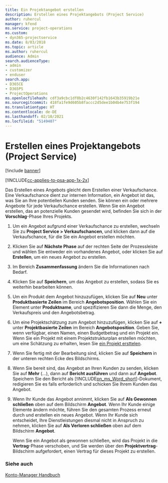 ```yaml
---
title: Ein Projektangebot erstellen
description: Erstellen eines Projektangebots (Project Service)
author: ruhercul
manager: kfend
ms.service: project-operations
ms.custom:
- dyn365-projectservice
ms.date: 8/03/2018
ms.topic: article
ms.author: ruhercul
audience: Admin
search.audienceType:
- admin
- customizer
- enduser
search.app:
- D365CE
- D365PS
- ProjectOperations
ms.openlocfilehash: cdf3a9cbc1df0b2c4630f142fb1643b35919b21e
ms.sourcegitcommit: 418fa1fe9d605b8faccc2d5dee1b04b4e753f194
ms.translationtype: HT
ms.contentlocale: de-DE
ms.lasthandoff: 02/10/2021
ms.locfileid: "5149407"
---
```

# <a name="create-a-project-quote-project-service"></a>Erstellen eines Projektangebots (Project Service)

[!include [banner](../includes/psa-now-project-operations.md)]

[!INCLUDE[cc-applies-to-psa-app-1x-2x](../includes/cc-applies-to-psa-app-1x-2x.md)]

Das Erstellen eines Angebots gleicht dem Erstellen einer Verkaufschance. Eine Verkaufschance dient zur internen Information, ein Angebot ist das, was Sie an Ihre potentiellen Kunden senden. Sie können ein oder mehrere Angebote für jede Verkaufschance erstellen. Wenn Sie ein Angebot erstellen, das an potenzielle Kunden gesendet wird, befinden Sie sich in der **Vorschlag**-Phase Ihres Projekts.  
  
1. Um ein Angebot aufgrund einer Verkaufschance zu erstellen, wechseln Sie zu **Project Service > Verkaufschancen**, und klicken dann auf die Verkaufschance, für die Sie ein Angebot erstellen möchten.  
  
2. Klicken Sie auf **Nächste Phase** auf der rechten Seite der Prozessleiste und wählen Sie entweder ein vorhandenes Angebot, oder klicken Sie auf **Erstellen**, um ein neues Angebot zu erstellen.  
  
3. Im Bereich **Zusammenfassung** ändern Sie die Informationen nach Bedarf.  
  
4. Klicken Sie auf **Speichern**, um das Angebot zu erstellen, sodass Sie es weiterhin bearbeiten können.  
  
5. Um ein Produkt dem Angebot hinzuzufügen, klicken Sie auf **Neu** unter **Produktbasierte Zeilen** im Bereich **Angebotsposition**. Wählen Sie ein Element unter **Produktname**, und spezifizieren Sie dann die Menge, den Verkaufspreis und den Angebotsbetrag.  
  
6. Um eine Projektschätzung zum Angebot hinzuzufügen, klicken Sie auf **+** unter **Projektbasierte Zeilen** im Bereich **Angebotsposition**. Geben Sie, wenn verfügbar, einen Namen, einen Budgetbetrag und ein Projekt ein. Wenn Sie ein Projekt mit einem Projektstrukturplan erstellen möchten, um eine Schätzung zu erhalten, lesen Sie [ein Projekt ersttelen](../psa/create-project.md).  
  
7. Wenn Sie fertig mit der Bearbeitung sind, klicken Sie auf **Speichern** in der unteren rechten Ecke des Bildschirms.  
  
8. Wenn Sie bereit sind, das Angebot an Ihren Kunden zu senden, klicken Sie auf **Mehr** (…), dann auf **Bericht ausführen** und dann auf **Angebot**. Speichern Sie den Bericht als [!INCLUDE[pn_ms_Word_short](../includes/pn-ms-word-short.md)]-Dokument, redigieren Sie es falls erforderlich und schicken Sie Ihrem Kunden das Angebot.  
  
9. Wenn Ihr Kunde das Angebot annimmt, klicken Sie auf **Als Gewonnen schließen** oben auf dem Bildschirm **Angebot**. Wenn Ihr Kunde einige Elemente ändern möchte, führen Sie den gesamten Prozess erneut durch und erstellen ein neues Angebot. Wenn Ihr Kunde sich entscheidet, Ihre Dienstleistungen diesmal nicht in Anspruch zu nehmen, klicken Sie auf **Als Verloren schließen** oben auf dem Bildschirm **Angebot**.  
  
   Wenn Sie ein Angebot als gewonnen schließen, wird das Projekt in die **Vertrag**-Phase verschoben, und Sie werden über den **Projektvertrag**-Bildschirm aufgefordert, einen Vertrag für dieses Projekt zu erstellen.  
  
### <a name="see-also"></a>Siehe auch  
 [Konto-Manager Handbuch](../psa/account-manager-guide.md)
